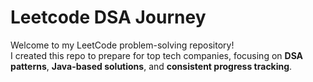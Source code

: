 # Leetcode DSA Journey

Welcome to my LeetCode problem-solving repository!  
I created this repo to prepare for top tech companies, focusing on **DSA patterns**, **Java-based solutions**, and **consistent progress tracking**.

